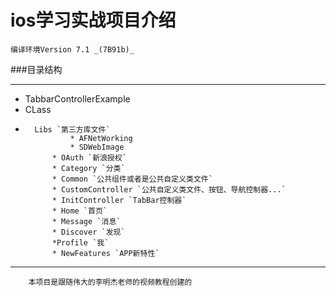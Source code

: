 # ios学习实战项目介绍
    编译环境Version 7.1 _(7B91b)_
    
###目录结构

***
> 
* TabbarControllerExample
*   CLass
*       Libs `第三方库文件`
                * AFNetWorking
                * SDWebImage
            * OAuth `新浪授权`
            * Category `分类`
            * Common `公共组件或者是公共自定义类文件`
            * CustomController `公共自定义类文件、按钮、导航控制器...`
            * InitController `TabBar控制器`
            * Home `首页`
            * Message `消息`
            * Discover `发现`
            *Profile `我`
            * NewFeatures `APP新特性`

***

        本项目是跟随伟大的李明杰老师的视频教程创建的
